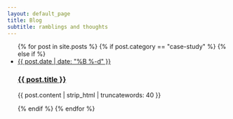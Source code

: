 ```yaml
---
layout: default_page
title: Blog
subtitle: ramblings and thoughts
---
```

<section class="posts" role="main">
  <ul class="nav  nav--stacked">
    {% for post in site.posts %}
    {% if post.category == "case-study" %}
    {% else if %}
    <li class="u--m-bottom--huge">
      <a href="{{ post.url }}" class="">
        <span class="heading  t--center  no-spacing  page-subtitle">{{ post.date | date: "%B %-d" }}</span>
        <h3 class="heading  kilo  t--center  post-title">{{ post.title }}</h3>
      </a>
      <div class="text-col">
        <p class="t--center  lede">{{ post.content | strip_html | truncatewords: 40 }}</p>
      </div>
    </li>
    {% endif %}
    {% endfor %}
  </ul>
</section>
